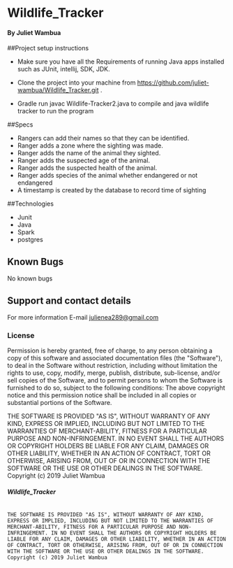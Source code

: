 # Wildlife_Tracker

#### By Juliet Wambua

##Project setup instructions
* Make sure you have all the Requirements of running Java apps installed such as JUnit, intellij, SDK, JDK.

* Clone the project into your machine from https://github.com/juliet-wambua/Wildlife_Tracker.git .

* Gradle run javac Wildlife-Tracker2.java to compile and java wildlife tracker to run the program

##Specs
* Rangers can add their names so that they can be identified.
* Ranger adds a zone where the sighting was made.
* Ranger adds the name of the animal they sighted.
* Ranger adds the suspected age of the animal.
* Ranger adds the suspected health of the animal.
* Ranger adds species of the animal whether endangered or not endangered
* A timestamp is created by the database to record time of sighting

##Technologies
* Junit
* Java
* Spark
* postgres

## Known Bugs
No known bugs

## Support and contact details
For more information E-mail julienea289@gmail.com

### License
Permission is hereby granted, free of charge, to any person obtaining a copy of this software and associated documentation files (the "Software"), to deal in the Software without restriction, including without limitation the rights to use, copy, modify, merge, publish, distribute, sub-license, and/or sell copies of the Software, and to permit persons to whom the Software is furnished to do so, subject to the following conditions:
The above copyright notice and this permission notice shall be included in all copies or substantial portions of the Software.

THE SOFTWARE IS PROVIDED "AS IS", WITHOUT WARRANTY OF ANY KIND, EXPRESS OR IMPLIED, INCLUDING BUT NOT LIMITED TO THE WARRANTIES OF MERCHANT-ABILITY, FITNESS FOR A PARTICULAR PURPOSE AND NON-INFRINGEMENT. IN NO EVENT SHALL THE AUTHORS OR COPYRIGHT HOLDERS BE LIABLE FOR ANY CLAIM, DAMAGES OR OTHER LIABILITY, WHETHER IN AN ACTION OF CONTRACT, TORT OR OTHERWISE, ARISING FROM, OUT OF OR IN CONNECTION WITH THE SOFTWARE OR THE USE OR OTHER DEALINGS IN THE SOFTWARE.
 Copyright (c) 2019 Juliet Wambua 
 ##### Wildlife_Tracker

                                                                                                                                                                                                                                                                                                                                                                                                                                                                                                                                                                                                                                                                                                                                                                                                                                                                                                                                                                                                                                                                                                                                                                                                                                                                                                                                                                                                                                                                                                                                       THE SOFTWARE IS PROVIDED "AS IS", WITHOUT WARRANTY OF ANY KIND, EXPRESS OR IMPLIED, INCLUDING BUT NOT LIMITED TO THE WARRANTIES OF MERCHANT-ABILITY, FITNESS FOR A PARTICULAR PURPOSE AND NON-INFRINGEMENT. IN NO EVENT SHALL THE AUTHORS OR COPYRIGHT HOLDERS BE LIABLE FOR ANY CLAIM, DAMAGES OR OTHER LIABILITY, WHETHER IN AN ACTION OF CONTRACT, TORT OR OTHERWISE, ARISING FROM, OUT OF OR IN CONNECTION WITH THE SOFTWARE OR THE USE OR OTHER DEALINGS IN THE SOFTWARE. Copyright (c) 2019 Juliet Wambua
